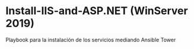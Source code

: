 # Install-IIS-and-ASP.NET (WinServer 2019)
Playbook para la instalación de los servicios mediando Ansible Tower
